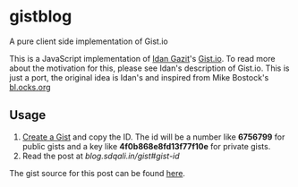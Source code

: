 gistblog
========

A pure client side implementation of Gist.io

This is a JavaScript implementation of [Idan Gazit](http://gazit.me/)'s [Gist.io](http://gist.io/).
To read more about the motivation for this, please see Idan's description of Gist.io.
This is just a port, the original idea is Idan's and inspired from Mike Bostock's [bl.ocks.org](http://bl.ocks.org)
 
## Usage
1. [Create a Gist](https://gist.github.com/) and copy the ID. The id will be a number like **6756799** for public gists and a key like **4f0b868e8fd13f77f10e** for private gists.
1. Read the post at *blog.sdqali.in/gist#gist-id*
 
The gist source for this post can be found [here](https://gist.github.com/sdqali/6756799).
